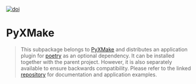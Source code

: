 [![doi](https://img.shields.io/badge/DOI-10.5281%2Fzenodo.13352143-red.svg)](https://zenodo.org/records/13352143)

# PyXMake
> This subpackage belongs to [PyXMake](https://gitlab.com/dlr-sy/pyxmake) and distributes an application plugin for [poetry](https://python-poetry.org/) as an optional dependency. It can be installed together with the parent project. However, it is also separately available to ensure backwards compatibility. Please refer to the linked [repository](https://gitlab.com/dlr-sy/pyxmake) for documentation and application examples.

